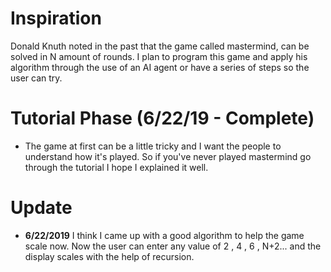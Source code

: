 
# Inspiration
Donald Knuth noted in the past that the game called mastermind, can be solved in N amount of rounds. I plan to program this game and apply his algorithm through the use of an AI agent or have a series of steps so the user can try.

# Tutorial Phase (6/22/19 - Complete)
- The game at first can be a little tricky and I want the people to understand how it's played. So if you've never played mastermind go through the tutorial I hope I explained it well.

# Update
- **6/22/2019** I think I came up with a good algorithm to help the game scale now. Now the user can enter any value of 2 , 4 , 6 , N+2... and the display scales with the help of recursion.
